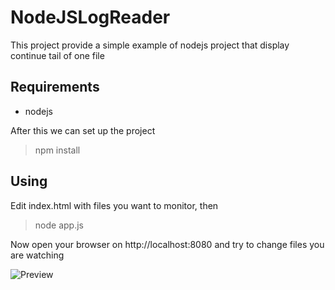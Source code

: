 NodeJSLogReader
===============

This project provide a simple example of nodejs project that display continue tail of one file

Requirements
------------

 * nodejs

After this we can set up the project
 
  > npm install

Using
---------------
Edit index.html with files you want to monitor, then 

  > node app.js 

Now open your browser on http://localhost:8080 and try to change files you are watching

![Preview](../blob/master/public/images/preview.png)